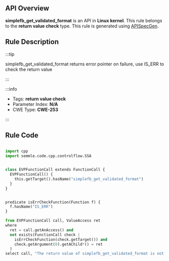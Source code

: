 ---
---


## API Overview
**simplefb_get_validated_format** is an API in **Linux kernel**. This rule belongs to the **return value check** type. This rule is generated using [APISpecGen](../../tools/APISpecGen).
## Rule Description

:::tip

simplefb_get_validated_format returns error pointer on failure, use IS_ERR to check the return value

:::

:::info

- Tags: **return value check**
- Parameter Index: **N/A**
- CWE Type: **CWE-253**

:::

## Rule Code
```python

import cpp
import semmle.code.cpp.controlflow.SSA


class EVPFunctionCall extends FunctionCall {
  EVPFunctionCall() {
    this.getTarget().hasName("simplefb_get_validated_format")
  }
}


predicate isErrCheckFunction(Function f) {
  f.hasName("IS_ERR") 
}

from EVPFunctionCall call, ValueAccess ret
where
  ret = call.getAnAccess() and
  not exists(FunctionCall check |
    isErrCheckFunction(check.getTarget()) and
    check.getArgument(0).getAChild*() = ret
  )
select call, "The return value of simplefb_get_validated_format is not checked with IS_ERR."
    
```